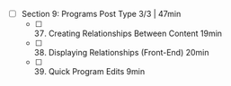 - [ ] Section 9: Programs Post Type 3/3 | 47min
  - [ ] 37. Creating Relationships Between Content 19min
  - [ ] 38. Displaying Relationships (Front-End) 20min
  - [ ] 39. Quick Program Edits 9min
